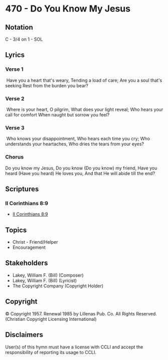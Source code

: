 # 470 - Do You Know My Jesus

## Notation

C - 3/4 on 1 - SOL

## Lyrics

### Verse 1

 Have you a heart that's weary, Tending a load of care; Are you a soul that's seeking Rest from the burden you bear?

### Verse 2

 Where is your heart, O pilgrim, What does your light reveal; Who hears your call for comfort When naught but sorrow you feel?

### Verse 3

 Who knows your disappointment, Who hears each time you cry; Who understands your heartaches, Who dries the tears from your eyes?

### Chorus

Do you know my Jesus, Do you know (Do you know) my friend, Have you heard (Have you heard) He loves you, And that He will abide till the end?


## Scriptures

### II Corinthians 8:9

- [II Corinthians 8:9](https://www.biblegateway.com/passage/?search=II%20Corinthians%208%3A9)


## Topics

- Christ - Friend/Helper
- Encouragement

## Stakeholders

- Lakey, William F. (Bill) (Composer)
- Lakey, William F. (Bill) (Lyricist)
- The Copyright Company (Copyright Holder)

## Copyright

© Copyright 1957. Renewal 1985 by Lillenas Pub. Co. All Rights Reserved.
(Christian Copyright Licensing International)

## Disclaimers

User(s) of this hymn must have a license with CCLI and accept the responsibility of reporting its usage to CCLI.

